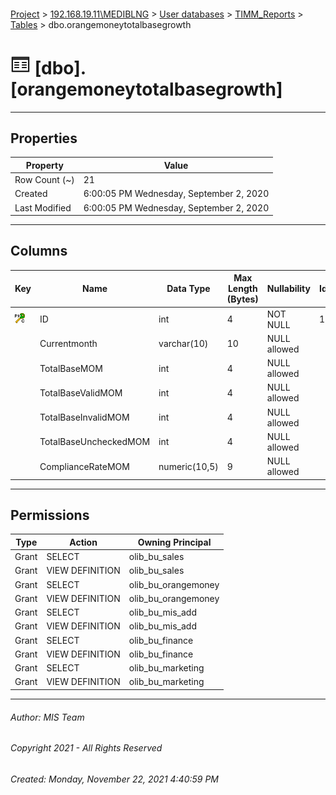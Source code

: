 #### 

[Project](../../../../index.md) > [192.168.19.11\\MEDIBLNG](../../../index.md) > [User databases](../../index.md) > [TIMM_Reports](../index.md) > [Tables](Tables.md) > dbo.orangemoneytotalbasegrowth

# ![Tables](../../../../Images/Table32.png) [dbo].[orangemoneytotalbasegrowth]

---

## <a name="#properties"></a>Properties

| Property | Value |
|---|---|
| Row Count (~) | 21 |
| Created | 6:00:05 PM Wednesday, September 2, 2020 |
| Last Modified | 6:00:05 PM Wednesday, September 2, 2020 |


---

## <a name="#columns"></a>Columns

| Key | Name | Data Type | Max Length (Bytes) | Nullability | Identity |
|---|---|---|---|---|---|
| [![Cluster Primary Key PK__orangemo__3214EC27CB5FC040: ID](../../../../Images/pkcluster.png)](#indexes) | ID | int | 4 | NOT NULL | 1 - 1 |
|  | Currentmonth | varchar(10) | 10 | NULL allowed |  |
|  | TotalBaseMOM | int | 4 | NULL allowed |  |
|  | TotalBaseValidMOM | int | 4 | NULL allowed |  |
|  | TotalBaseInvalidMOM | int | 4 | NULL allowed |  |
|  | TotalBaseUncheckedMOM | int | 4 | NULL allowed |  |
|  | ComplianceRateMOM | numeric(10,5) | 9 | NULL allowed |  |


---

## <a name="#permissions"></a>Permissions

| Type | Action | Owning Principal |
|---|---|---|
| Grant | SELECT | olib_bu_sales |
| Grant | VIEW DEFINITION | olib_bu_sales |
| Grant | SELECT | olib_bu_orangemoney |
| Grant | VIEW DEFINITION | olib_bu_orangemoney |
| Grant | SELECT | olib_bu_mis_add |
| Grant | VIEW DEFINITION | olib_bu_mis_add |
| Grant | SELECT | olib_bu_finance |
| Grant | VIEW DEFINITION | olib_bu_finance |
| Grant | SELECT | olib_bu_marketing |
| Grant | VIEW DEFINITION | olib_bu_marketing |


---

###### Author:  MIS Team

###### Copyright 2021 - All Rights Reserved

###### Created: Monday, November 22, 2021 4:40:59 PM

